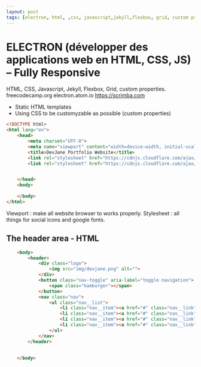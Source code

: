 ```yaml
---
layout: post
tags: [electron, html, ,css, javascript,jekyll,flexbox, grid, custom properties]
---
```

# ELECTRON (développer des applications web en HTML, CSS, JS) – Fully Responsive

HTML, CSS, Javascript, Jekyll, Flexbox, Grid, custom properties.
freecodecamp.org
electron.atom.io
https://scrimba.com

* Static HTML templates
* Using CSS to be customyzable as possible (custom properties)

```html
<!DOCTYPE html>
<html lang="en">
    <head>
        <meta charset="UTF-8">
        <meta name="viewport" content="width=device-width, initial-scale=1.0">
        <title>DevJane Portfolio Website</title>
        <link rel="stylesheet" href="https://cdnjs.cloudflare.com/ajax/libs/normalize/7.0.0/normalize.min.css">
        <link rel="stylesheet" href="https://cdnjs.cloudflare.com/ajax/libs/font-awesome/5.11.2/css/all.css" integrity="sha256-46qynGAkLSFpVbEBog43gvNhfrOj+BmwXdxFgVK/Kvc=" crossorigin="anonymous" />  


    </head>
    <body>
        
    </body>
</html>

```

Viewport : make all website browser to works properly.
Stylesheet : all things for social icons and google fonts.

## The header area - HTML

```html
    <body>
        <header>
            <div class="logo">
                <img src="img/devjane.png" alt="">
            </div>
            <button class="nav-toggle" aria-label="toggle navigation">
                <span class="hamburger"></span>
            </button>
            <nav class="nav">
                <ul class="nav__list">
                    <li class="nav__item"><a href="#" class="nav__link">Home</a></li>
                    <li class="nav__item"><a href="#" class="nav__link">My Services</a></li>
                    <li class="nav__item"><a href="#" class="nav__link">About me</a></li>
                    <li class="nav__item"><a href="#" class="nav__link">My Work</a></li>
                </ul>
            </nav>
        </header>
        
         
    </body>
```


